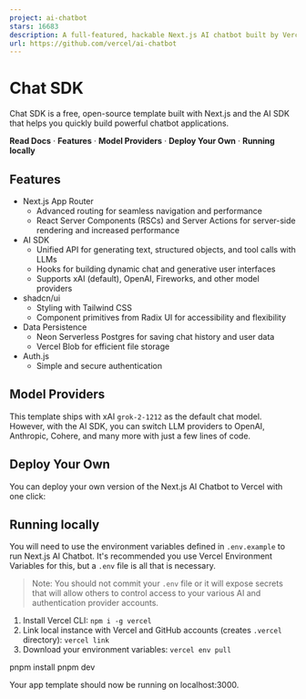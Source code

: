 ```yaml
---
project: ai-chatbot
stars: 16683
description: A full-featured, hackable Next.js AI chatbot built by Vercel
url: https://github.com/vercel/ai-chatbot
---
```


Chat SDK
========

Chat SDK is a free, open-source template built with Next.js and the AI SDK that helps you quickly build powerful chatbot applications.

**Read Docs** · **Features** · **Model Providers** · **Deploy Your Own** · **Running locally**

  

Features
--------

-   Next.js App Router
    -   Advanced routing for seamless navigation and performance
    -   React Server Components (RSCs) and Server Actions for server-side rendering and increased performance
-   AI SDK
    -   Unified API for generating text, structured objects, and tool calls with LLMs
    -   Hooks for building dynamic chat and generative user interfaces
    -   Supports xAI (default), OpenAI, Fireworks, and other model providers
-   shadcn/ui
    -   Styling with Tailwind CSS
    -   Component primitives from Radix UI for accessibility and flexibility
-   Data Persistence
    -   Neon Serverless Postgres for saving chat history and user data
    -   Vercel Blob for efficient file storage
-   Auth.js
    -   Simple and secure authentication

Model Providers
---------------

This template ships with xAI `grok-2-1212` as the default chat model. However, with the AI SDK, you can switch LLM providers to OpenAI, Anthropic, Cohere, and many more with just a few lines of code.

Deploy Your Own
---------------

You can deploy your own version of the Next.js AI Chatbot to Vercel with one click:

Running locally
---------------

You will need to use the environment variables defined in `.env.example` to run Next.js AI Chatbot. It's recommended you use Vercel Environment Variables for this, but a `.env` file is all that is necessary.

> Note: You should not commit your `.env` file or it will expose secrets that will allow others to control access to your various AI and authentication provider accounts.

1.  Install Vercel CLI: `npm i -g vercel`
2.  Link local instance with Vercel and GitHub accounts (creates `.vercel` directory): `vercel link`
3.  Download your environment variables: `vercel env pull`

pnpm install
pnpm dev

Your app template should now be running on localhost:3000.
